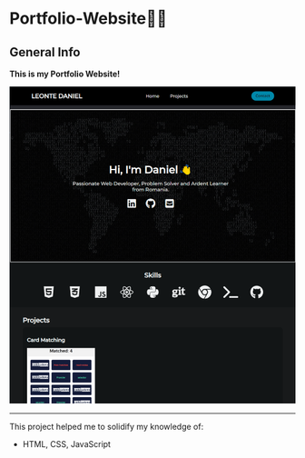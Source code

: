 # Portfolio-Website👨‍💻

## General Info
**This is my Portfolio Website!** 

![](https://github.com/danieLLeonte/Portfolio-Website/blob/main/resources/screencast/overview.png)
***

This project helped me to solidify my knowledge of:
* HTML, CSS, JavaScript
 
